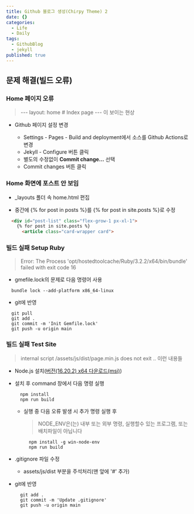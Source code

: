 ```yaml
---
title: Github 블로그 생성(Chirpy Theme) 2
date: {}
categories:
  - Life
  - Daily
tags:
  - GithubBlog
  - jekyll
published: true
---
```


## 문제 해결(빌드 오류)

### Home 페이지 오류

  > --- layout: home # Index page --- 이 보이는 현상
  
- Github 페이지 설정 변경
  
  - Settings - Pages - Build and deployment에서 소스를 Github Actions로 변경  
  - Jekyll - Configure 버튼 클릭  
  - 별도의 수정없이 **Commit change...** 선택 
  - Commit changes 버튼 클릭  

### Home 화면에 포스트 안 보임  

- &#95;layouts 폴더 속 home.html 편집  

- 중간에 &#123;&#37; for post in posts &#37;&#125;를 &#123;&#37; for post in site.posts &#37;&#125;로 수정

```html
  <div id="post-list" class="flex-grow-1 px-xl-1">  
    {% for post in site.posts %}  
      <article class="card-wrapper card">  
```
    
### 빌드 실패 Setup Ruby

> Error: The Process 'opt/hostedtoolcache/Ruby/3.2.2/x64/bin/bundle' failed with exit code 16  
 
- gmefile.lock의 문제로 다음 명령어 사용  

```shell
  bundle lock --add-platform x86_64-linux
```

- git에 반영  

```shell
  git pull
  git add .
  git commit -m 'Init Gemfile.lock'
  git push -u origin main      
```

### 빌드 실패 Test Site

> internal script /assets/js/dist/page.min.js does not exit .. 이런 내용들  
  
- Node.js 설치([버전(16.20.2) x64 다운로드(msi)](https://nodejs.org/download/release/v16.20.2/node-v16.20.2-x64.msi))  
  
- 설치 후 command 창에서 다음 명령 실행  

  ```
    npm install
    npm run build
  ```

  - 실행 중 다음 오류 발생 시 추가 명령 실행 후  

    > NODE_ENV은(는) 내부 또는 외부 명령, 실행할수 있는 프로그램, 또는 배치파일이 아닙니다  

    ```
      npm install -g win-node-env
      npm run build
    ```
        
- &#46;gitignore 파일 수정  
  
  - assets/js/dist 부분을 주석처리(맨 앞에 '#' 추가)  

- git에 반영  

  ```shell
    git add .
    git commit -m 'Update .gitignore'
    git push -u origin main      
  ```
